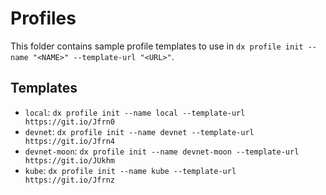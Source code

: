 # Profiles

This folder contains sample profile templates to use in `dx profile init --name "<NAME>" --template-url "<URL>"`.

## Templates

* `local`: `dx profile init --name local --template-url https://git.io/Jfrn0`
* `devnet`: `dx profile init --name devnet --template-url https://git.io/Jfrn4`
* `devnet-moon`: `dx profile init --name devnet-moon --template-url https://git.io/JUkhm`
* `kube`: `dx profile init --name kube --template-url https://git.io/Jfrnz`
